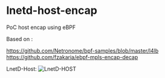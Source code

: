 # lnetd-host-encap
PoC host encap using eBPF 

Based on :

https://github.com/Netronome/bpf-samples/blob/master/l4lb
https://github.com/fzakaria/ebpf-mpls-encap-decap


LnetD-Host:
![LnetD-HOST](/images/lnet-host.png)
